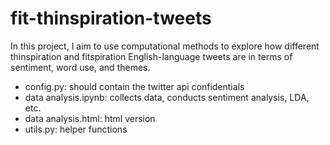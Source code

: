 # fit-thinspiration-tweets
In this project, I aim to use computational methods to explore how different thinspiration and fitspiration English-language tweets are in terms of sentiment, word use, and themes. 

- config.py: should contain the twitter api confidentials
- data analysis.ipynb: collects data, conducts sentiment analysis, LDA, etc.
- data analysis.html: html version
- utils.py: helper functions